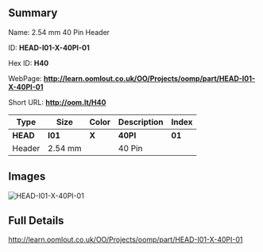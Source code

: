 

## Summary
 
Name:  2.54 mm 40 Pin Header 

ID: __HEAD-I01-X-40PI-01__

Hex ID: __H40__

WebPage: __http://learn.oomlout.co.uk/OO/Projects/oomp/part/HEAD-I01-X-40PI-01__

Short URL: __http://oom.lt/H40__


| Type   | Size   | Color   | Description   | Index   |    
| ----- | ------   | ------   | -----   | ----   |    
| __HEAD__   					| __I01__   					| __X__    						| __40PI__    					| __01__ |    
| Header		| 2.54 mm	| 		| 40 Pin	| 	|

## Images
![HEAD-I01-X-40PI-01](http://oomlout.com/oomp-gen/parts/HEAD-I01-X-40PI-01/HEAD-I01-X-40PI-01_420.jpg)

## Full Details

 http://learn.oomlout.co.uk/OO/Projects/oomp/part/HEAD-I01-X-40PI-01

